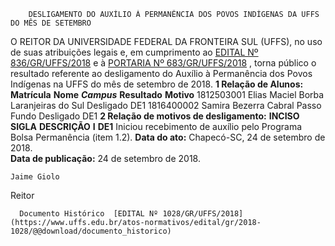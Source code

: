         DESLIGAMENTO DO AUXÍLIO À PERMANÊNCIA DOS POVOS INDÍGENAS DA UFFS DO MÊS DE SETEMBRO  

 O REITOR DA UNIVERSIDADE FEDERAL DA FRONTEIRA SUL (UFFS), no uso de suas atribuições legais e, em cumprimento ao [EDITAL Nº 836/GR/UFFS/2018](https://www.uffs.edu.br/atos-normativos/edital/gr/2018-0836)  e à [PORTARIA Nº 683/GR/UFFS/2018](https://www.uffs.edu.br/atos-normativos/portaria/gr/2018-0683)  , torna público o resultado referente ao desligamento do Auxílio à Permanência dos Povos Indígenas na UFFS do mês de setembro de 2018.  **1 Relação de Alunos:**      **Matrícula**    **Nome**     ***Campus***    **Resultado**    **Motivo**      1812503001   Elias Maciel Borba   Laranjeiras do Sul   Desligado   DE1     1816400002   Samira Bezerra Cabral   Passo Fundo   Desligado   DE1      **2 Relação de motivos de desligamento:**      **INCISO**    **SIGLA**    **DESCRIÇÃO**      **I**    **DE1**    Iniciou recebimento de auxílio pelo Programa Bolsa Permanência (item 1.2).          **Data do ato:** Chapecó-SC, 24 de setembro de 2018.   
 **Data de publicação:**  24 de setembro de 2018. 

    Jaime Giolo   
 Reitor 

      Documento Histórico  [EDITAL Nº 1028/GR/UFFS/2018](https://www.uffs.edu.br/atos-normativos/edital/gr/2018-1028/@@download/documento_historico)     
      